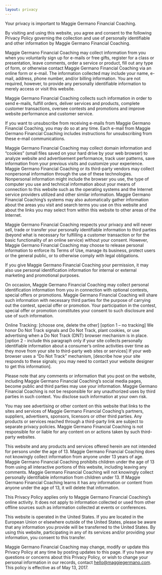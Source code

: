 ```yaml
---
layout: privacy
---
```


Your privacy is important to Maggie Germano Financial Coaching.

By visiting and using this website, you agree and consent to the following Privacy Policy governing the collection and use of personally identifiable and other information by Maggie Germano Financial Coaching.

Maggie Germano Financial Coaching may collect information from you when you voluntarily sign up for e-mails or free gifts, register for a class or presentation, leave comments, order a service or product, fill out any type of form, or otherwise contact Maggie Germano Financial Coaching via an online form or e-mail. The information collected may include your name, e-mail, address, phone number, and/or billing information. You are not required, however, to provide any personally identifiable information to merely access or visit this website.

Maggie Germano Financial Coaching collects such information in order to send e-mails, fulfill orders, deliver services and products, complete customer transactions, oversee contests and promotions and improve website performance and customer service.

If you want to unsubscribe from receiving e-mails from Maggie Germano Financial Coaching, you may do so at any time. Each e-mail from Maggie Germano Financial Coaching includes instructions for unsubscribing from these e-mail communications.

Maggie Germano Financial Coaching may collect domain information and “cookies” (small files saved on your hard drive by your web browser) to analyze website and advertisement performance, track user patterns, save information from your previous visits and customize your experience. Maggie Germano Financial Coaching or its third-party vendors may collect nonpersonal information through the use of these technologies. Nonpersonal information might include the browser you use, the type of computer you use and technical information about your means of connection to this website such as the operating systems and the Internet service providers utilized and other similar information. Maggie Germano Financial Coaching’s systems may also automatically gather information about the areas you visit and search terms you use on this website and about the links you may select from within this website to other areas of the Internet.

Maggie Germano Financial Coaching respects your privacy and will never sell, trade or transfer your personally identifiable information to third parties (beyond what is necessary for fulfilling a
customer transaction or for the basic functionality of an online service) without your consent. However, Maggie Germano Financial Coaching may choose to release personal information to enforce its Terms of Use, manage its business, protect users or the general public, or to otherwise comply with legal obligations.

If you give Maggie Germano Financial Coaching your permission, it may also use personal identification information for internal or external marketing and promotional purposes.

On occasion, Maggie Germano Financial Coaching may collect personal identification information from you in connection with optional contests, special offers or promotions. Maggie Germano Financial Coaching will share such information with necessary third parties for the purpose of carrying out the contest, special offer or promotion. Your participation in the contest, special offer or promotion constitutes your consent to such disclosure and use of such information.

Online Tracking:
[choose one, delete the other]
[option 1 – no tracking]
We honor Do Not Track signals and Do Not Track, plant cookies, or use advertising when a Do Not Track (DNT) browser mechanism is in place.
[option 2 - include this paragraph only if your site collects personally identifiable information about a consumer’s online activities over time as they move from your site to third-party web sites or services]
If your web browser uses a “Do Not Track” mechanism, [describe how your site responds to these signals; you may need to contact your website designer to get this information].

Please note that any comments or information that you post on the website, including Maggie Germano Financial Coaching’s social media pages, become public and third parties may use your information. Maggie Germano Financial Coaching is not be responsible for any unauthorized uses by third parties in such context. You disclose such information at your own risk.

You may see advertising or other content on this website that links to the sites and services of Maggie Germano Financial Coaching’s partners, suppliers, advertisers, sponsors, licensors or other third parties.  Any products or services reached through a third-party link are subject to separate privacy policies. Maggie Germano Financial Coaching is not responsible for or liable for any content on or actions taken by such third-party websites.

This website and any products and services offered herein are not intended for persons under the age of 13. Maggie Germano Financial Coaching does not knowingly collect information from anyone under 13 years of age. Maggie Germano Financial Coaching prohibits children under the age of 13 from using all interactive portions of this website, including leaving any comments. Maggie Germano Financial Coaching will not knowingly collect personally identifiable information from children under 13. If Maggie Germano Financial Coaching learns it has any information or content from anyone under the age of 13, it will delete that information.

This Privacy Policy applies only to Maggie Germano Financial Coaching’s online activity. It does not apply to information collected or used from other offline sources such as information collected at events or conferences.

This website is operated in the United States. If you are located in the European Union or elsewhere outside of the United States, please be aware that any information you provide will be transferred to the United States. By using this website, participating in any of its services and/or providing your information, you consent to this transfer.

Maggie Germano Financial Coaching may change, modify or update this Privacy Policy at any time by posting updates to this page. If you have any questions or concerns about this Privacy Policy, or wish to change your personal information in our records, contact hello@maggiegermano.com.  This policy is effective as of May 13, 2017.
